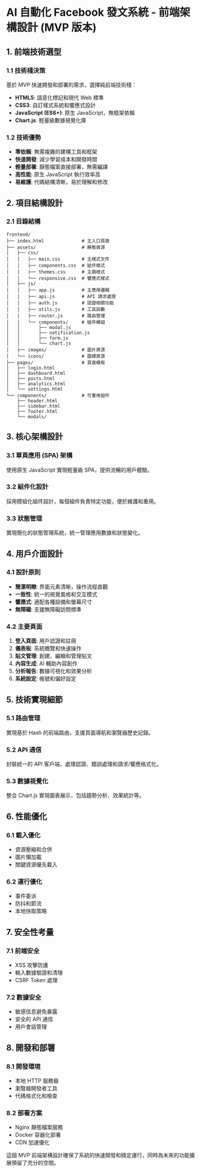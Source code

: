 # AI 自動化 Facebook 發文系統 - 前端架構設計 (MVP 版本)

## 1. 前端技術選型

### 1.1 技術棧決策

基於 MVP 快速開發和部署的需求，選擇純前端技術棧：

- **HTML5**: 語意化標記和現代 Web 標準
- **CSS3**: 自訂樣式系統和響應式設計
- **JavaScript (ES6+)**: 原生 JavaScript，無框架依賴
- **Chart.js**: 輕量級數據視覺化庫

### 1.2 技術優勢

- **零依賴**: 無需複雜的建構工具和框架
- **快速開發**: 減少學習成本和開發時間
- **輕量部署**: 靜態檔案直接部署，無需編譯
- **高性能**: 原生 JavaScript 執行效率高
- **易維護**: 代碼結構清晰，易於理解和修改

## 2. 項目結構設計

### 2.1 目錄結構

```
frontend/
├── index.html              # 主入口頁面
├── assets/                 # 靜態資源
│   ├── css/
│   │   ├── main.css        # 主樣式文件
│   │   ├── components.css  # 組件樣式
│   │   ├── themes.css      # 主題樣式
│   │   └── responsive.css  # 響應式樣式
│   ├── js/
│   │   ├── app.js          # 主應用邏輯
│   │   ├── api.js          # API 請求處理
│   │   ├── auth.js         # 認證相關功能
│   │   ├── utils.js        # 工具函數
│   │   ├── router.js       # 路由管理
│   │   └── components/     # 組件模組
│   │       ├── modal.js
│   │       ├── notification.js
│   │       ├── form.js
│   │       └── chart.js
│   ├── images/             # 圖片資源
│   └── icons/              # 圖標資源
├── pages/                  # 頁面模板
│   ├── login.html
│   ├── dashboard.html
│   ├── posts.html
│   ├── analytics.html
│   └── settings.html
└── components/             # 可重用組件
    ├── header.html
    ├── sidebar.html
    ├── footer.html
    └── modals/
```

## 3. 核心架構設計

### 3.1 單頁應用 (SPA) 架構

使用原生 JavaScript 實現輕量級 SPA，提供流暢的用戶體驗。

### 3.2 組件化設計

採用模組化組件設計，每個組件負責特定功能，便於維護和重用。

### 3.3 狀態管理

實現簡化的狀態管理系統，統一管理應用數據和狀態變化。

## 4. 用戶介面設計

### 4.1 設計原則

- **簡潔明瞭**: 界面元素清晰，操作流程直觀
- **一致性**: 統一的視覺風格和交互模式
- **響應式**: 適配各種設備和螢幕尺寸
- **無障礙**: 支援無障礙訪問標準

### 4.2 主要頁面

1. **登入頁面**: 用戶認證和註冊
2. **儀表板**: 系統概覽和快速操作
3. **貼文管理**: 創建、編輯和管理貼文
4. **內容生成**: AI 輔助內容創作
5. **分析報告**: 數據可視化和效果分析
6. **系統設定**: 帳號和偏好設定

## 5. 技術實現細節

### 5.1 路由管理

實現基於 Hash 的前端路由，支援頁面導航和瀏覽器歷史記錄。

### 5.2 API 通信

封裝統一的 API 客戶端，處理認證、錯誤處理和請求/響應格式化。

### 5.3 數據視覺化

整合 Chart.js 實現圖表展示，包括趨勢分析、效果統計等。

## 6. 性能優化

### 6.1 載入優化

- 資源壓縮和合併
- 圖片懶加載
- 關鍵資源優先載入

### 6.2 運行優化

- 事件委派
- 防抖和節流
- 本地快取策略

## 7. 安全性考量

### 7.1 前端安全

- XSS 攻擊防護
- 輸入數據驗證和清理
- CSRF Token 處理

### 7.2 數據安全

- 敏感信息避免暴露
- 安全的 API 通信
- 用戶會話管理

## 8. 開發和部署

### 8.1 開發環境

- 本地 HTTP 服務器
- 瀏覽器開發者工具
- 代碼格式化和檢查

### 8.2 部署方案

- Nginx 靜態檔案服務
- Docker 容器化部署
- CDN 加速優化

這個 MVP 前端架構設計確保了系統的快速開發和穩定運行，同時為未來的功能擴展預留了充分的空間。
